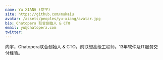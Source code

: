 ```yaml
---
name: Yu XIANG (向宇)
site: https://github.com/mukaiu
avatar: /assets/peoples/yu-xiang/avatar.jpg
bio: Chatopera 联合创始人 & CTO
email: yu@chatopera.com
twitter: 
---
```


向宇，Chatopera联合创始人 & CTO，前联想高级工程师，13年软件及IT服务交付经验。
